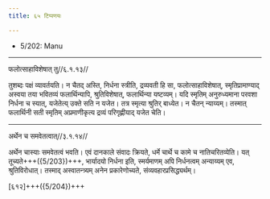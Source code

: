 ```yaml
---
title: ६५ टिप्पणयः

---
```

- 5/202: Manu

____________________________________________


फलोत्साहाविशेषात् तु//६.१.१३//

तुशब्दः पक्षं व्यावर्तयति। न चैतद् अस्ति, निर्धना स्त्रीति, द्रव्यवती हि सा, फलोत्साहाविशेषात्, स्मृतिप्रामाण्याद् अस्वया तया भवितव्यं फलार्थिन्यापि, श्रुतिविशेषात्, फलार्थिन्या यष्टव्यम्। यदि स्मृतिम् अनुरुध्यमाना परवशा निर्धना च स्यात्, यजेतेत्य् उक्ते सति न यजेत। तत्र स्मृत्या श्रुतिर् बाध्येत। न चैतन् न्याय्यम्। तस्मात् फलार्थिनी सती स्मृतिम् अप्रमाणीकृत्य द्रव्यं परिगृह्णीयाद् यजेत चेति।


____________________________________________


अर्थेन च समवेतत्वात्//३.१.१४//

अर्थेन चास्याः समवेतत्वं भवति। एवं दानकाले संवादः क्रियते, धर्मे चार्थे च कामे च नातिचरितव्येति। यत् तूच्यते+++({5/203})+++, भार्यादयो निर्धना इति, स्मर्यमाणम् अपि निर्धनत्वम् अन्याय्यम् एव, श्रुतिविरोधात्। तस्माद् अस्वातन्त्र्यम् अनेन प्रकारेणोच्यते, संव्यवहारप्रसिद्ध्यर्थम्।

[६१२]+++({5/204})+++
